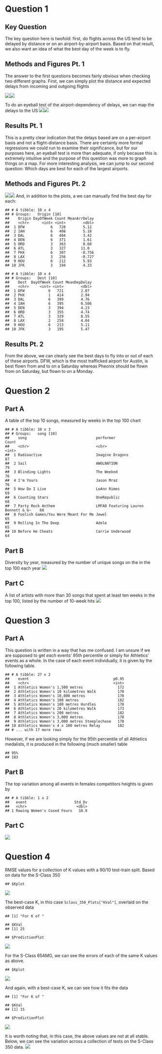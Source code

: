 # Question 1

## Key Question

The key question here is twofold: first, do flights across the US tend
to be delayed by distance or on an airport-by-airport basis. Based on
that result, we also want an idea of what the best day of the week is to
fly.

## Methods and Figures Pt. 1

The answer to the first questions becomes fairly obvious when checking
two different graphs. First, we can simply plot the distance and
expected delays from incoming and outgoing flights

![](Homework_1_Writeup_files/figure-markdown_strict/Basic%20Plots-1.png)![](Homework_1_Writeup_files/figure-markdown_strict/Basic%20Plots-2.png)

To do an eyeball test of the airport-dependency of delays, we can map
the delays to the US
![](Homework_1_Writeup_files/figure-markdown_strict/Airport%20Wrangling-1.png)![](Homework_1_Writeup_files/figure-markdown_strict/Airport%20Wrangling-2.png)

## Results Pt. 1

This is a pretty clear indication that the delays based are on a
per-airport basis and not a flight-distance basis. There are certainly
more formal regressions we could run to examine their significance, but
for our purposes here, an eyeball test is more than adequate, if only
because this is extremely intuitive and the purpose of this question was
more to graph things on a map. For more interesting analysis, we can
jump to our second question: Which days are best for each of the largest
airports.

## Methods and Figures Pt. 2

![](Homework_1_Writeup_files/figure-markdown_strict/Best%20Day%20Charts-1.png)![](Homework_1_Writeup_files/figure-markdown_strict/Best%20Day%20Charts-2.png)
And, in addition to the plots, a we can manually find the best day for
each:

    ## # A tibble: 10 x 4
    ## # Groups:   Origin [10]
    ##    Origin DayOfWeek Count MeanArrDelay
    ##    <chr>      <int> <int>        <dbl>
    ##  1 DFW            6   728        5.12 
    ##  2 IAH            6   408        5.18 
    ##  3 DAL            6   404        3.42 
    ##  4 DEN            6   371        1.61 
    ##  5 ORD            3   363        8.60 
    ##  6 ATL            3   327       11.0  
    ##  7 PHX            6   307       -0.756
    ##  8 LAX            3   256       -0.727
    ##  9 HOU            6   212        5.93 
    ## 10 JFK            3   194        4.33

    ## # A tibble: 10 x 4
    ## # Groups:   Dest [10]
    ##    Dest  DayOfWeek Count MeanDepDelay
    ##    <chr>     <int> <int>        <dbl>
    ##  1 DFW           6   721        2.07 
    ##  2 PHX           1   414        2.94 
    ##  3 DAL           6   399        4.76 
    ##  4 IAH           6   395        0.506
    ##  5 DEN           3   394        4.23 
    ##  6 ORD           3   355        4.74 
    ##  7 ATL           3   329        8.55 
    ##  8 LAX           2   258        4.04 
    ##  9 HOU           6   213        5.11 
    ## 10 JFK           3   195        5.47

## Results Pt. 2

From the above, we can clearly see the best days to fly into or out of
each of these airports. DFW, which is the most trafficked airport for
Austin, is best flown from and to on a Saturday whereas Pheonix should
be flown from on Saturday, but flown to on a Monday.

# Question 2

## Part A

A table of the top 10 songs, measured by weeks in the top 100 chart

    ## # A tibble: 10 x 3
    ## # Groups:   song [10]
    ##    song                                performer                           Count
    ##    <chr>                               <chr>                               <int>
    ##  1 Radioactive                         Imagine Dragons                        87
    ##  2 Sail                                AWOLNATION                             79
    ##  3 Blinding Lights                     The Weeknd                             76
    ##  4 I'm Yours                           Jason Mraz                             76
    ##  5 How Do I Live                       LeAnn Rimes                            69
    ##  6 Counting Stars                      OneRepublic                            68
    ##  7 Party Rock Anthem                   LMFAO Featuring Lauren Bennett & G~    68
    ##  8 Foolish Games/You Were Meant For Me Jewel                                  65
    ##  9 Rolling In The Deep                 Adele                                  65
    ## 10 Before He Cheats                    Carrie Underwood                       64

## Part B

Diversity by year, measured by the number of unique songs on the in the
top 100 each year
![](Homework_1_Writeup_files/figure-markdown_strict/Song%20Diversity%20Plots-1.png)

## Part C

A list of artists with more than 30 songs that spent at least ten weeks
in the top 100, listed by the number of 10-week hits
![](Homework_1_Writeup_files/figure-markdown_strict/TenWeek%20Plots-1.png)

# Question 3

## Part A

This question is written in a way that has me confused. I am unsure if
we are supposed to get *each* events’ 95th percentile or simply for
Athletics’ events as a whole. In the case of each event individually, it
is given by the following table.

    ## # A tibble: 27 x 2
    ##    event                                       p0.95
    ##    <chr>                                       <int>
    ##  1 Athletics Women's 1,500 metres                172
    ##  2 Athletics Women's 10 kilometres Walk          170
    ##  3 Athletics Women's 10,000 metres               170
    ##  4 Athletics Women's 100 metres                  182
    ##  5 Athletics Women's 100 metres Hurdles          178
    ##  6 Athletics Women's 20 kilometres Walk          173
    ##  7 Athletics Women's 200 metres                  182
    ##  8 Athletics Women's 3,000 metres                170
    ##  9 Athletics Women's 3,000 metres Steeplechase   178
    ## 10 Athletics Women's 4 x 100 metres Relay        182
    ## # ... with 17 more rows

However, if we are looking simply for the 95th percentile of all
Athletics medalists, it is produced in the following (much smaller)
table

    ## 95% 
    ## 183

## Part B

The top variation among all events in females competitors heights is
given by

    ## # A tibble: 1 x 2
    ##   event                      Std_Dv
    ##   <chr>                       <dbl>
    ## 1 Rowing Women's Coxed Fours   10.9

## Part C

![](Homework_1_Writeup_files/figure-markdown_strict/Olympian%20Age%20over%20time-1.png)

# Question 4

RMSE values for a collection of K values with a 90/10 test-train split.
Based on data for the S-Class 350

    ## $Kplot

![](Homework_1_Writeup_files/figure-markdown_strict/350%20KPlot-1.png)

The best-case K, in this case `Sclass_350_Plots["KVal"]`, overlaid on
the observed data

    ## [1] "For K of "

    ## $KVal
    ## [1] 25

    ## $PredictionPlot

![](Homework_1_Writeup_files/figure-markdown_strict/350%20PredPlot-1.png)

For the S-Class 65AMG, we can see the errors of each of the same K
values as above.

    ## $Kplot

![](Homework_1_Writeup_files/figure-markdown_strict/65AMG%20KPlot-1.png)

And again, with a best-case K, we can see how it fits the data

    ## [1] "For K of "

    ## $KVal
    ## [1] 15

    ## $PredictionPlot

![](Homework_1_Writeup_files/figure-markdown_strict/65AMG%20PredPlot-1.png)

It is worth noting that, in this case, the above values are not at all
stable. Below, we can see the variation across a collection of tests on
the S-Class 350 data.
![](Homework_1_Writeup_files/figure-markdown_strict/K%20Variation%20Plots-1.png)
